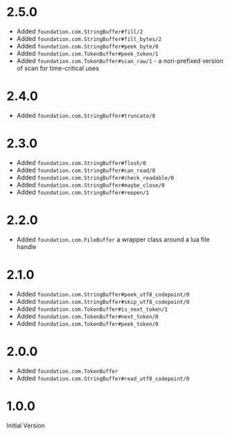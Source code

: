 # 2.5.0

* Added `foundation.com.StringBuffer#fill/2`
* Added `foundation.com.StringBuffer#fill_bytes/2`
* Added `foundation.com.StringBuffer#peek_byte/0`
* Added `foundation.com.TokenBuffer#peek_token/1`
* Added `foundation.com.TokenBuffer#scan_raw/1` - a non-prefixed version of scan for time-critical uses

# 2.4.0

* Added `foundation.com.StringBuffer#truncate/0`

# 2.3.0

* Added `foundation.com.StringBuffer#flush/0`
* Added `foundation.com.StringBuffer#can_read/0`
* Added `foundation.com.StringBuffer#check_readable/0`
* Added `foundation.com.StringBuffer#maybe_close/0`
* Added `foundation.com.StringBuffer#reopen/1`

# 2.2.0

* Added `foundation.com.FileBuffer` a wrapper class around a lua file handle

# 2.1.0

* Added `foundation.com.StringBuffer#peek_utf8_codepoint/0`
* Added `foundation.com.StringBuffer#skip_utf8_codepoint/0`
* Added `foundation.com.TokenBuffer#is_next_token/1`
* Added `foundation.com.TokenBuffer#next_token/0`
* Added `foundation.com.TokenBuffer#peek_token/0`

# 2.0.0

* Added `foundation.com.TokenBuffer`
* Added `foundation.com.StringBuffer#read_utf8_codepoint/0`

# 1.0.0

Initial Version
